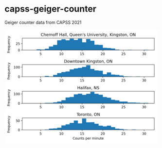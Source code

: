 # capss-geiger-counter
Geiger counter data from CAPSS 2021

![Histograms of data directory](plot.png)